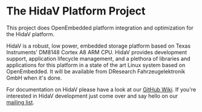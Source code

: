 The HidaV Platform Project
==========================

This project does OpenEmbedded platform integration and optimization
for the HidaV platform.

HidaV is a robust, low power, embedded storage platform based on Texas
Instruments' DM8148 Cortex A8 ARM CPU. HidaV provides development support,
application lifecycle management, and a plethora of libraries and
applications for this platform in a state of the art Linux system based
on OpenEmbedded. It will be available from DResearch Fahrzeugelektronik
GmbH when it's done.

For documentation on HidaV please have a look at our
[GitHub Wiki](https://github.com/DFE/HidaV/wiki). If you're interested in
HidaV development just come over and say hello on our
[mailing list](https://groups.google.com/a/dresearch-fe.de/group/hidav-devel-list/topics).
